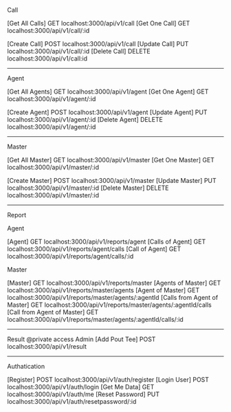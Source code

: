 
Call

[Get All Calls]   GET        localhost:3000/api/v1/call
[Get One Call]	  GET        localhost:3000/api/v1/call/:id

[Create Call]     POST       localhost:3000/api/v1/call
[Update Call]     PUT        localhost:3000/api/v1/call/:id
[Delete Call]     DELETE     localhost:3000/api/v1/call:id

********************************************************************************

Agent

[Get All Agents]    GET         localhost:3000/api/v1/agent
[Get One Agent]     GET         localhost:3000/api/v1/agent/:id

[Create Agent]      POST        localhost:3000/api/v1/agent
[Update Agent]      PUT         localhost:3000/api/v1/agent/:id
[Delete Agent]      DELETE      localhost:3000/api/v1/agent/:id

********************************************************************************

Master

[Get All Master]      GET          localhost:3000/api/v1/master
[Get One Master]      GET          localhost:3000/api/v1/master/:id

[Create Master]       POST         localhost:3000/api/v1/master
[Update Master]       PUT          localhost:3000/api/v1/master/:id
[Delete Master]       DELETE       localhost:3000/api/v1/master/:id

********************************************************************************

Report

Agent

[Agent]             GET		localhost:3000/api/v1/reports/agent
[Calls of Agent]    GET		localhost:3000/api/v1/reports/agent/calls
[Call of Agent]     GET		localhost:3000/api/v1/reports/agent/calls/:id

Master

[Master]                          GET		localhost:3000/api/v1/reports/master
[Agents of Master]                GET		localhost:3000/api/v1/reports/master/agents
[Agent of Master]                 GET		localhost:3000/api/v1/reports/master/agents/:agentId
[Calls from Agent of Master]      GET		localhost:3000/api/v1/reports/master/agents/:agentId/calls
[Call from Agent of Master]       GET		localhost:3000/api/v1/reports/master/agents/:agentId/calls/:id

********************************************************************************

Result
@private access Admin
[Add Pout Tee]	POST 	localhost:3000/api/v1/result

********************************************************************************

Authatication

[Register]         POST       localhost:3000/api/v1/auth/register
[Login User]       POST    		localhost:3000/api/v1/auth/login
[Get Me Data]      GET      	localhost:3000/api/v1/auth/me
[Reset Password]   PUT      	localhost:3000/api/v1/auth/resetpassword/:id
